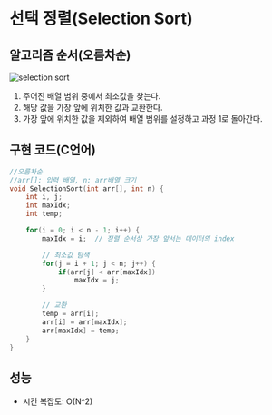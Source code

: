 # 선택 정렬(Selection Sort)
## 알고리즘 순서(오름차순)

![selection sort](https://user-images.githubusercontent.com/34755287/46913144-ccb7c200-cfc2-11e8-89f4-3b6db8bd339a.gif)

1. 주어진 배열 범위 중에서 최소값을 찾는다.
2. 해당 값을 가장 앞에 위치한 값과 교환한다.
3. 가장 앞에 위치한 값을 제외하여 배열 범위를 설정하고 과정 1로 돌아간다.

## 구현 코드(C언어)

```cpp
//오름차순
//arr[]: 입력 배열, n: arr배열 크기
void SelectionSort(int arr[], int n) {
	int i, j;
	int maxIdx;
	int temp;

	for(i = 0; i < n - 1; i++) {
		maxIdx = i;  // 정렬 순서상 가장 앞서는 데이터의 index

        // 최소값 탐색
		for(j = i + 1; j < n; j++) {
			if(arr[j] < arr[maxIdx])
				maxIdx = j;
		}

		// 교환
		temp = arr[i];
		arr[i] = arr[maxIdx];
		arr[maxIdx] = temp;
	}
}
```

## 성능
- 시간 복잡도: O(N^2)
